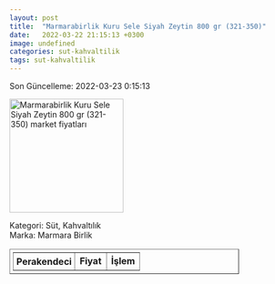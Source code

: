 ```yaml
---
layout: post
title:  "Marmarabirlik Kuru Sele Siyah Zeytin 800 gr (321-350)"
date:   2022-03-22 21:15:13 +0300
image: undefined
categories: sut-kahvaltilik
tags: sut-kahvaltilik
---
```


Son Güncelleme: 2022-03-23 0:15:13

<img src="undefined" width="200" alt="Marmarabirlik Kuru Sele Siyah Zeytin 800 gr (321-350) market fiyatları" />

Kategori: Süt, Kahvaltılık
<br />
Marka: Marmara Birlik

<table border="1" style="padding: 5px;width:80%;">
  <tr>
    <td style="padding: 5px;"><strong>Perakendeci</strong></td>
    <td><strong>Fiyat</strong></td>
    <td><strong>İşlem</strong></td>
  </tr>
  
</table>
